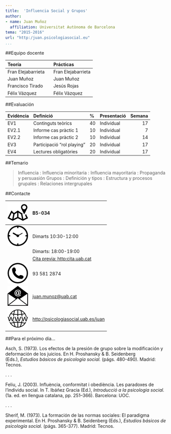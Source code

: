 ```yaml
---
title:  'Influencia Social y Grupos'
author:
- name: Juan Muñoz
  affiliation: Universitat Autònoma de Barcelona
tema: "2015-2016"
url: "http:/juan.psicologiasocial.eu"
...
```


##Equipo docente

| Teoría             |  | Prácticas          |
|:-------------------|:-|:-------------------|
| Fran Elejabarrieta |  | Fran Elejabarrieta |
| Juan Muñoz         |  | Juan Muñoz         |
| Francisco Tirado   |  | Jesús Rojas        |
| Félix Vázquez      |  | Félix Vázquez      |



##Evaluación

| Evidència | Definició                  | %  | Presentació | Semana |
|:----------|:---------------------------|:---|:------------|-------:|
| EV1       | Continguts teòrics         | 40 | Individual  |     17 |
| EV2.1     | Informe cas pràctic 1      | 10 | Individual  |      7 |
| EV2.2     | Informe cas pràctic 2      | 10 | Individual  |     14 |
| EV3       | Participació “rol playing” | 20 | Individual  |     17 |
| EV4       | Lectures obligatòries      | 20 | Individual  |     17 |

##Temario

>Influencia
  : Influencia minoritaria
  : Influencia mayoritaria
  : Propaganda y persuasión
Grupos
:	Definición y tipos
:	Estructura y procesos grupales
:	Relaciones intergrupales

##Contacte

| ![](img/Direccion.png) | B5-034                                                |
|:-----------------------|:------------------------------------------------------|
| ![](img/Clock.png)     | Dimarts 10:30-12:00                                   |
|                        | Dimarts: 18:00-19:00                                  |
|                        | [Cita previa: http:cita.uab.cat](http://cita.uab.cat) |
| ![](img/Telefono.png)  | 93 581 2874                                           |
| ![](img/Correo.png)    | juan.munoz@uab.cat                                    |
| ![](img/Web.png)       | <http://psicologiasocial.uab.es/juan>                 |

##Para el próximo día...

Asch, S. (1973). Los efectos de la presión de grupo sobre la modificación y deformación de los juicios. En H. Proshansky & B. Seidenberg (Eds.), _Estudios básicos de psicología social._ (págs. 480-490). Madrid: Tecnos.

. . .


Feliu, J. (2003). Influència, conformitat i obediència. Les paradoxes de l’individu social. In T. Ibáñez Gracia (Ed.), _Introducció a la psicologia social._ (1a. ed. en llengua catalana, pp. 251–366). Barcelona: UOC.

. . .

Sherif, M. (1973). La formación de las normas sociales: El paradigma experimental. En H. Proshansky & B. Seidenberg (Eds.), _Estudios básicos de psicología social._ (págs. 365-377). Madrid: Tecnos.
